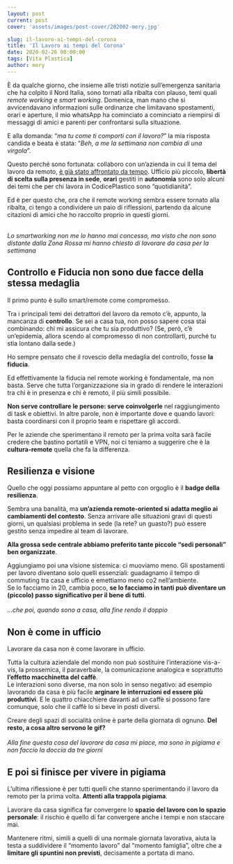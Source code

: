 ```yaml
---
layout: post
current: post
cover: 'assets/images/post-cover/202002-mery.jpg'

slug: il-lavoro-ai-tempi-del-corona
title: 'Il Lavoro ai tempi del Corona'
date: 2020-02-26 00:00:00
tags: [Vita Plastica]
author: mery
---
```

&Egrave; da qualche giorno, che insieme alle tristi notizie sull’emergenza sanitaria che ha colpito il Nord Italia, sono tornati alla ribalta con plauso, temi quali <em>remote working</em> e <em>smart working</em>.
Domenica, man mano che si avvicendavano informazioni sulle ordinanze che limitavano spostamenti, orari e aperture, il mio whatsApp ha cominciato a cominciato a riempirsi di messaggi di amici e parenti per confrontarsi sulla situazione. 

E alla domanda: “<em>ma tu come ti comporti con il lavoro?</em>” la mia risposta candida e beata è stata: “<em>Beh, a me la settimana non cambia di una virgola</em>”.

Questo perché sono fortunata: collaboro con un’azienda in cui Il tema del lavoro da remoto,  [è già stato affrontato da tempo](https://blog.codiceplastico.com/remotizziamoci). Ufficio più piccolo, **libertà di scelta sulla presenza in sede**, **orari** gestiti in **autonomia** sono solo alcuni dei temi che per chi lavora in CodicePlastico sono “quotidianità”. 

Ed è per questo che, ora che il remote working sembra essere tornato alla ribalta, ci tengo a condividere un paio di riflessioni, partendo da alcune citazioni di amici che ho raccolto proprio in questi giorni.


<br/>
<cite>Lo smartworking non me lo hanno mai concesso, ma visto che non sono distante dalla Zona Rossa mi hanno chiesto di lavorare da casa per la settimana</cite>
<br/>

## Controllo e Fiducia non sono due facce della stessa medaglia 
Il primo punto è sullo smart/remote come compromesso.

Tra i principali temi dei detrattori del lavoro da remoto c’è, appunto, la mancanza di **controllo**. Se sei a casa tua, non posso sapere cosa stai combinando: chi mi assicura che tu sia produttivo? (Se, però, c’è un’epidemia, allora scendo al compromesso di non controllarti, purché tu stia lontano dalla sede.)

Ho sempre pensato che il rovescio della medaglia del controllo, fosse **la fiducia**. 

Ed effettivamente la fiducia nel remote working è fondamentale, ma non basta. Serve che tutta l’organizzazione sia in grado di rendere le interazioni tra chi è in presenza e chi è remoto, il più simili possibile. 

**Non serve controllare le persone:  serve coinvolgerle** nel raggiungimento di task e obiettivi. In altre parole, non è importante dove e quando lavori: basta coordinarsi con il proprio team e rispettare gli accordi.

Per le aziende che sperimentano il remoto per la prima volta sarà facile credere che bastino portatili e VPN, noi ci teniamo a suggerire che è la **cultura-remote** quella che fa la differenza.

## Resilienza e visione
Quello che oggi possiamo appuntare al petto con orgoglio è il **badge della resilienza**. 

Sembra una banalità, ma **un’azienda remote-oriented si adatta meglio ai cambiamenti del contesto**.
Senza arrivare alle situazioni gravi di questi giorni, un qualsiasi problema in sede (la rete? un guasto?) può essere gestito senza impedire al team di lavorare.

**Alla grossa sede centrale abbiamo preferito tante piccole “sedi personali” ben organizzate**.

Aggiungiamo poi una visione sistemica: ci muoviamo meno. Gli spostamenti per lavoro diventano solo quelli essenziali: guadagnamo il tempo di commuting tra casa e ufficio e emettiamo meno co2 nell’ambiente. 
<br/>Se lo facciamo in 20, cambia poco, **se lo facciamo in tanti può diventare un (piccolo) passo significativo per il bene di tutti**.
<br/><br/>
<cite>...che poi, quando sono a casa, alla fine rendo il doppio</cite>
<br/>
## Non è come in ufficio
Lavorare da casa non è come lavorare in ufficio. 

Tutta la cultura aziendale del mondo non può sostituire l’interazione vis-a-vis, la prossemica, il paraverbale, la comunicazione analogica e soprattutto **l’effetto macchinetta del caffè**. 
<br/>Le interazioni sono diverse, ma non solo in senso negativo: ad esempio lavorando da casa è più facile **arginare le interruzioni ed essere più produttivi**. E le quattro chiacchiere davanti ad un caffè si possono fare comunque, solo che il caffè lo si beve in posti diversi. 

Creare degli spazi di socialità online è parte della giornata di ognuno. **Del resto, a cosa altro servono le gif?**
<br/><br/>
<cite>Alla fine questa cosa del lavorare da casa mi piace, ma sono in pigiama e non faccio la doccia da tre giorni</cite>
<br/>
## E poi si finisce per vivere in pigiama

L’ultima riflessione è per tutti quelli che stanno sperimentando il lavoro da remoto per la prima volta. **Attenti alla trappola pigiama**. 

Lavorare da casa significa far convergere lo **spazio del lavoro con lo spazio personale**: il rischio è quello di far convergere anche i tempi e non staccare mai. 

Mantenere ritmi, simili a quelli di una normale giornata lavorativa, aiuta la testa a suddividere il “momento lavoro” dal “momento famiglia”, oltre che a **limitare gli spuntini non previsti**, decisamente a portata di mano.


